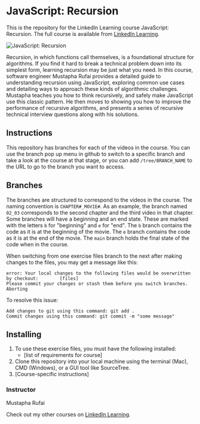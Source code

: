 # JavaScript: Recursion
This is the repository for the LinkedIn Learning course JavaScript: Recursion. The full course is available from [LinkedIn Learning][lil-course-url].

![JavaScript: Recursion][lil-thumbnail-url] 

Recursion, in which functions call themselves, is a foundational structure for algorithms. If you find it hard to break a technical problem down into its simplest form, learning recursion may be just what you need. In this course, software engineer Mustapha Rufai provides a detailed guide to understanding recursion using JavaScript, exploring common use cases and detailing ways to approach these kinds of algorithmic challenges. Mustapha teaches you how to think recursively, and safely make JavaScript use this classic pattern. He then moves to showing you how to improve the performance of recursive algorithms, and presents a series of recursive technical interview questions along with his solutions.

## Instructions
This repository has branches for each of the videos in the course. You can use the branch pop up menu in github to switch to a specific branch and take a look at the course at that stage, or you can add `/tree/BRANCH_NAME` to the URL to go to the branch you want to access.

## Branches
The branches are structured to correspond to the videos in the course. The naming convention is `CHAPTER#_MOVIE#`. As an example, the branch named `02_03` corresponds to the second chapter and the third video in that chapter. 
Some branches will have a beginning and an end state. These are marked with the letters `b` for "beginning" and `e` for "end". The `b` branch contains the code as it is at the beginning of the movie. The `e` branch contains the code as it is at the end of the movie. The `main` branch holds the final state of the code when in the course.

When switching from one exercise files branch to the next after making changes to the files, you may get a message like this:

    error: Your local changes to the following files would be overwritten by checkout:        [files]
    Please commit your changes or stash them before you switch branches.
    Aborting

To resolve this issue:
	
    Add changes to git using this command: git add .
	Commit changes using this command: git commit -m "some message"

## Installing
1. To use these exercise files, you must have the following installed:
	- [list of requirements for course]
2. Clone this repository into your local machine using the terminal (Mac), CMD (Windows), or a GUI tool like SourceTree.
3. [Course-specific instructions]


### Instructor

Mustapha Rufai 
                            


                            

Check out my other courses on [LinkedIn Learning](https://www.linkedin.com/learning/instructors/mustapha-rufai).

[lil-course-url]: https://www.linkedin.com/learning/javascript-recursion
[lil-thumbnail-url]: https://cdn.lynda.com/course/2887233/2887233-1637347094582-16x9.jpg
